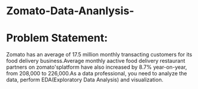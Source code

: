 # Zomato-Data-Ananlysis-
# Problem Statement:
Zomato has an average of 17.5 million monthly transacting customers for its food delivery business.Average monthly aactive food delivery restaurant partners on zomato'splatform have also increased by 8.7% year-on-year, from 208,000 to 226,000.As a data professional, you need to analyze the data, perform EDA(Exploratory Data Analysis) and visualization. 
